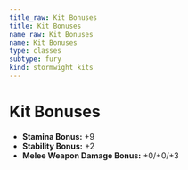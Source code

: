 ```yaml
---
title_raw: Kit Bonuses
title: Kit Bonuses
name_raw: Kit Bonuses
name: Kit Bonuses
type: classes
subtype: fury
kind: stormwight kits
---
```


# Kit Bonuses

- **Stamina Bonus:** +9
- **Stability Bonus:** +2
- **Melee Weapon Damage Bonus:** +0/+0/+3
